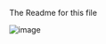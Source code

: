 The Readme for this file

![image](https://user-images.githubusercontent.com/117979167/216559756-6d05a676-43b2-4bfa-b8c8-6359b86f447b.png)

